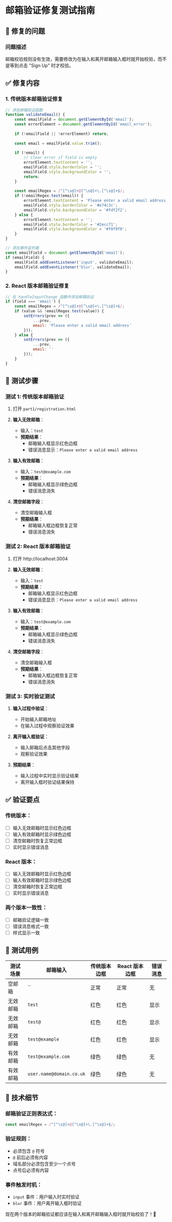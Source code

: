 # 邮箱验证修复测试指南

## 🐛 修复的问题

### 问题描述
邮箱校验规则没有生效，需要修改为在输入和离开邮箱输入框时就开始校验，而不是等到点击 "Sign Up" 时才校验。

## ✅ 修复内容

### 1. 传统版本邮箱验证修复
```javascript
// 添加邮箱验证函数
function validateEmail() {
    const emailField = document.getElementById('email');
    const errorElement = document.getElementById('email_error');
    
    if (!emailField || !errorElement) return;
    
    const email = emailField.value.trim();
    
    if (!email) {
        // Clear error if field is empty
        errorElement.textContent = '';
        emailField.style.borderColor = '';
        emailField.style.backgroundColor = '';
        return;
    }
    
    const emailRegex = /^[^\s@]+@[^\s@]+\.[^\s@]+$/;
    if (!emailRegex.test(email)) {
        errorElement.textContent = 'Please enter a valid email address';
        emailField.style.borderColor = '#e74c3c';
        emailField.style.backgroundColor = '#fdf2f2';
    } else {
        errorElement.textContent = '';
        emailField.style.borderColor = '#2ecc71';
        emailField.style.backgroundColor = '#f0f9f0';
    }
}

// 添加事件监听器
const emailField = document.getElementById('email');
if (emailField) {
    emailField.addEventListener('input', validateEmail);
    emailField.addEventListener('blur', validateEmail);
}
```

### 2. React 版本邮箱验证修复
```javascript
// 在 handleInputChange 函数中添加邮箱验证
if (field === 'email') {
    const emailRegex = /^[^\s@]+@[^\s@]+\.[^\s@]+$/;
    if (value && !emailRegex.test(value)) {
        setErrors(prev => ({
            ...prev,
            email: 'Please enter a valid email address'
        }));
    } else {
        setErrors(prev => ({
            ...prev,
            email: ''
        }));
    }
}
```

## 🧪 测试步骤

### 测试 1: 传统版本邮箱验证
1. 打开 `part1/registration.html`
2. **输入无效邮箱**：
   - 输入：`test`
   - **预期结果**：
     - 邮箱输入框显示红色边框
     - 错误消息显示：`Please enter a valid email address`

3. **输入有效邮箱**：
   - 输入：`test@example.com`
   - **预期结果**：
     - 邮箱输入框显示绿色边框
     - 错误消息消失

4. **清空邮箱字段**：
   - 清空邮箱输入框
   - **预期结果**：
     - 邮箱输入框边框恢复正常
     - 错误消息消失

### 测试 2: React 版本邮箱验证
1. 打开 http://localhost:3004
2. **输入无效邮箱**：
   - 输入：`test`
   - **预期结果**：
     - 邮箱输入框显示红色边框
     - 错误消息显示：`Please enter a valid email address`

3. **输入有效邮箱**：
   - 输入：`test@example.com`
   - **预期结果**：
     - 邮箱输入框显示绿色边框
     - 错误消息消失

4. **清空邮箱字段**：
   - 清空邮箱输入框
   - **预期结果**：
     - 邮箱输入框边框恢复正常
     - 错误消息消失

### 测试 3: 实时验证测试
1. **输入过程中验证**：
   - 开始输入邮箱地址
   - 在输入过程中观察验证效果

2. **离开输入框验证**：
   - 输入邮箱后点击其他字段
   - 观察验证效果

3. **预期结果**：
   - 输入过程中实时显示验证结果
   - 离开输入框时验证结果保持

## ✅ 验证要点

### 传统版本：
- [ ] 输入无效邮箱时显示红色边框
- [ ] 输入有效邮箱时显示绿色边框
- [ ] 清空邮箱时恢复正常边框
- [ ] 实时显示错误消息

### React 版本：
- [ ] 输入无效邮箱时显示红色边框
- [ ] 输入有效邮箱时显示绿色边框
- [ ] 清空邮箱时恢复正常边框
- [ ] 实时显示错误消息

### 两个版本一致性：
- [ ] 邮箱验证逻辑一致
- [ ] 错误消息格式一致
- [ ] 样式显示一致

## 🎯 测试用例

| 测试场景 | 邮箱输入 | 传统版本边框 | React 版本边框 | 错误消息 |
|---------|---------|-------------|---------------|---------|
| 空邮箱 | `` | 正常 | 正常 | 无 |
| 无效邮箱 | `test` | 红色 | 红色 | 显示 |
| 无效邮箱 | `test@` | 红色 | 红色 | 显示 |
| 无效邮箱 | `test@example` | 红色 | 红色 | 显示 |
| 有效邮箱 | `test@example.com` | 绿色 | 绿色 | 无 |
| 有效邮箱 | `user.name@domain.co.uk` | 绿色 | 绿色 | 无 |

## 🔧 技术细节

### 邮箱验证正则表达式：
```javascript
const emailRegex = /^[^\s@]+@[^\s@]+\.[^\s@]+$/;
```

### 验证规则：
- 必须包含 `@` 符号
- `@` 前后必须有内容
- 域名部分必须包含至少一个点号
- 点号后必须有内容

### 事件触发时机：
- `input` 事件：用户输入时实时验证
- `blur` 事件：用户离开输入框时验证

现在两个版本的邮箱验证都应该在输入和离开邮箱输入框时就开始校验了！🎉
